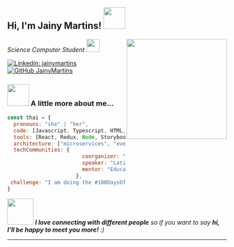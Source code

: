 <h2> Hi, I'm Jainy Martins! <img src="https://media3.giphy.com/media/dF4HuP4wuV54dUAJgY/giphy.gif?cid=ecf05e47xw96wbbvn66s3cxlivmv6q1jakekqu3zu8f7fdzc&rid=giphy.gif&ct=s" width="50"></h2> 
<img align='right' src="https://media0.giphy.com/media/paTz7UZbPfTZFRYnnB/giphy.gif?cid=ecf05e47zobepng9ym6iae4n1yam0skhy5igji9sn7kfa3me&rid=giphy.gif&ct=s" width="230">
<p><em>Science Computer Student <img src="https://media4.giphy.com/media/iDsyZBoaRBdtvY4I8F/giphy.gif?cid=ecf05e47idrdpvu7678q1dv629ahuftum5obl2u4i3lqdf3b&rid=giphy.gif&ct=s" width="30">
</em></p>

[![Linkedin: jainymartins](https://img.shields.io/badge/-thaianebraga-blue?style=flat-square&logo=Linkedin&logoColor=white&link=https://www.linkedin.com/in/jainy-estefany-martins-173443b2//)](https://www.linkedin.com/in/thaianebraga/)
[![GitHub JainyMartins](https://img.shields.io/github/followers/JainyMartins?label=JainyMartins&style=social)](https://github.com/JainyMartins)


### <img src="https://media.giphy.com/media/VgCDAzcKvsR6OM0uWg/giphy.gif" width="50"> A little more about me...  

```javascript
const thai = {
  pronouns: "she" | "her",
  code: [Javascript, Typescript, HTML, CSS, Ruby, Python, Java],
  tools: [React, Redux, Node, Storybook, Styled-Components, Jest, Docker],
  architecture: ["microservices", "event-driven", "design system pattern"],
  techCommunities: {
                        coorganizer: "AfroPython",
                        speaker: "Latinity",
                        mentor: "EducaTRANSforma"
                      },
 challenge: "I am doing the #100DaysOfCode challenge focused on react and typescript"
}
```

<img src="https://media.giphy.com/media/LnQjpWaON8nhr21vNW/giphy.gif" width="60"> <em><b>I love connecting with different people</b> so if you want to say <b>hi, I'll be happy to meet you more!</b> :)</em>

---
